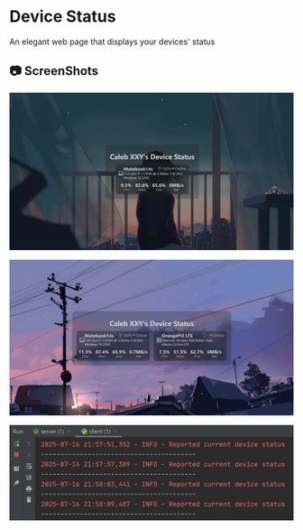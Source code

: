 # Device Status

An elegant web page that displays your devices' status

## 📷 ScreenShots

![](./Screenshots/Screenshot01.png)

![](./Screenshots/Screenshot02.png)

![](./Screenshots/Screenshot03.png)